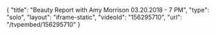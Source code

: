 {
    "title": "Beauty Report with Amy Morrison 03.20.2018 - 7 PM",
    "type": "solo",
    "layout": "iframe-static",
    "videoId": "156295710",
    "url": "\/tvpembed\/156295710"
}
